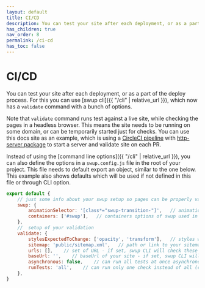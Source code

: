 ```yaml
---
layout: default
title: CI/CD
description: You can test your site after each deployment, or as a part of the deploy process
has_children: true
nav_order: 8
permalink: /ci-cd
has_toc: false
---
```


# CI/CD
You can test your site after each deployment, or as a part of the deploy process. 
For this you can use [swup cli]({{ "/cli" | relative_url }}), which now has a `validate` command with a bunch of options.

Note that `validate` command runs test against a live site, while checking the pages in a headless browser. 
This means the site needs to be running on some domain, or can be temporarily started just for checks.
You can use this docs site as an example, which is using a [CircleCI pipeline](https://github.com/swup/docs/blob/master/.circleci/config.yml) with [http-server package](https://github.com/swup/docs/blob/master/package.json#L20) to start a server and validate site on each PR.

Instead of using the [command line options]({{ "/cli" | relative_url }}), you can also define the options in a `swup.config.js` file in the root of your project. 
This file needs to default export an object, similar to the one below.
This example also shows defaults which will be used if not defined in this file or through CLI option. 

```javascript
export default {
    // just some info about your swup setup so pages can be properly validated
    swup: {
        animationSelector: '[class*="swup-transition-"]',   // animationSelector options of swup used in your project
        containers: ['#swup'],   // containers options of swup used in your project
    },
    //  setup of your validation
    validate: {
        stylesExpectedToChange: ['opacity', 'transform'],   // styles which are animated on your animated elements (checks that at least one is changed during transition)
        sitemap: 'public/sitemap.xml',   // path or link to your sitemap
        urls: [],    // set of URL - if set, swup CLI will check these URLs only (alternative to sitemap)
        baseUrl: '',    // baseUrl of your site - if set, swup CLI will crawl the site for you, so you don't need to define URL manually (not referenced pages like 404 won't be checked)
        asynchronous: false,    // can run all tests at once asynchronously (way faster, but might cause problems)
        runTests: 'all',    // can run only one check instead of all (containers, transition-duration, transition-styles)
    },
}
```

